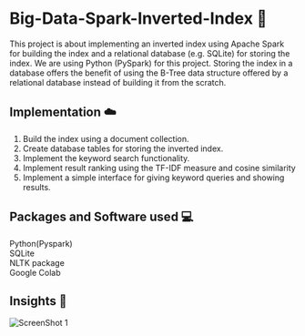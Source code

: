 # Big-Data-Spark-Inverted-Index :metal:

This project is about implementing an inverted index using Apache Spark for building the index and a relational database (e.g. SQLite) for storing the index. We are using Python (PySpark) for this project. Storing the index in a database offers the benefit of using the B-Tree data structure offered by a relational database instead of building it from the scratch. 

## Implementation :cloud:
1. Build the index using a document collection. <br>
2. Create database tables for storing the inverted index. <br>
3. Implement the keyword search functionality. <br>
4. Implement result ranking using the TF-IDF measure and cosine similarity <br>
5. Implement a simple interface for giving keyword queries and showing results. <br>

## Packages and Software used :computer:
Python(Pyspark) <br>
SQLite <br>
NLTK package <br>
Google Colab <br>

## Insights :pencil:

![ScreenShot 1](ZReadme_img/search_results.png)
